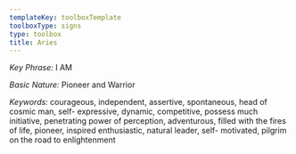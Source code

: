 ```yaml
---
templateKey: toolboxTemplate
toolboxType: signs
type: toolbox
title: Aries
---
```

_Key Phrase:_ I AM



_Basic Nature:_ Pioneer and Warrior



_Keywords:_ courageous, independent, assertive, spontaneous, head of cosmic man, self- expressive, dynamic, competitive, possess much initiative, penetrating power of perception, adventurous, filled with the fires of life, pioneer, inspired enthusiastic, natural leader, self- motivated, pilgrim on the road to enlightenment
